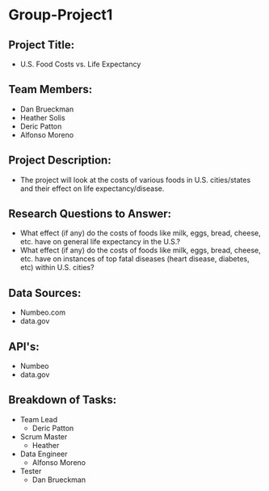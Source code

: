 # Group-Project1
## Project Title:
  * U.S. Food Costs vs. Life Expectancy 
## Team Members:
  * Dan Brueckman
  * Heather Solis
  * Deric Patton
  * Alfonso Moreno
## Project Description:
  * The project will look at the costs of various foods in U.S. cities/states and their effect on life expectancy/disease. 
## Research Questions to Answer:
  * What effect (if any) do the costs of foods like milk, eggs, bread, cheese, etc. have on general life expectancy in the U.S.?
  * What effect (if any) do the costs of foods like milk, eggs, bread, cheese, etc. have on instances of top fatal diseases (heart disease, diabetes, etc) within U.S. cities? 
## Data Sources:
  * Numbeo.com
  * data.gov
## API's:
  * Numbeo
  * data.gov
## Breakdown of Tasks:
  * Team Lead
    * Deric Patton
  * Scrum Master
    * Heather
  * Data Engineer
    * Alfonso Moreno
  * Tester
    * Dan Brueckman 
